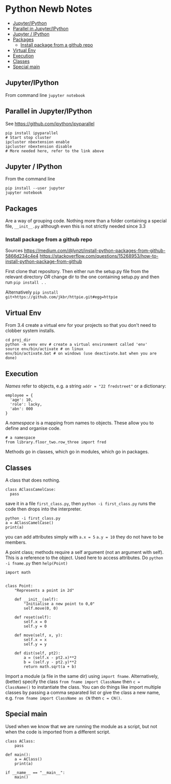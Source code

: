 # Python Newb Notes

- [Jupyter/IPython](#jupyter-ipython)
- [Parallel in Jupyter/IPython](#parallel-in-jupyter-ipython)
- [Jupyter / IPython](#jupyter---ipython)
- [Packages](#packages)
  * [Install package from a github repo](#install-package-from-a-github-repo)
- [Virtual Env](#virtual-env)
- [Execution](#execution)
- [Classes](#classes)
- [Special main](#special-main)


## Jupyter/IPython

From command line `jupyter notebook`

## Parallel in Jupyter/IPython

See https://github.com/ipython/ipyparallel

```
pip install ipyparallel
# Start stop cluster
ipcluster nbextension enable
ipcluster nbextension disable
# More needed here, refer to the link above
```

## Jupyter / IPython

From the command line

```
pip install --user jupyter
jupyter notebook
```

## Packages

Are a way of grouping code. 
Nothing more than a folder containing a special file, `__init__.py` although even this is not strictly needed since 3.3

### Install package from a github repo
Sources
https://medium.com/@lynzt/install-python-packages-from-github-5866d234c4e4
https://stackoverflow.com/questions/15268953/how-to-install-python-package-from-github

First clone that repository.
Then either run the setup.py file from the relevant directory *OR* change dir to the one containing setup.py and then run `pip install .` .

Alternatively `pip install git+https://github.com/jkbr/httpie.git#egg=httpie`


## Virtual Env

From 3.4 create a virtual env for your projects so that you don't need to clobber system installs.

```
cd proj_dir
python -m venv env # create a virtual environment called 'env'
source env/bin/activate # on linux
env/bin/activate.bat # on windows (use deactivate.bat when you are done)
```


## Execution

*Names* refer to objects, e.g. a string `addr = "22 fredstreet"` or a dictionary:

```
employee = {
  'age': 10,
  'role': lacky,
  'abn': 000
}
```

A *namespace* is a mapping from names to objects. 
These allow you to define and organise code. 

```
# a namespace
from library.floor_two.row_three import fred
```

Methods go in classes, which go in modules, which go in packages.

## Classes

A class that does nothing.

```
class AClassCamelCase:
  pass
```

save it in a file `first_class.py`, then `python -i first_class.py` runs the code then drops into the interpreter.  

```
python -i first_class.py
a = AClassCamelCase()
print(a)
```

you can add attributes simply with `a.x = 5` `a.y = 10` they do not have to be members.

A point class; methods require a self argument (not an argument with self). This is a reference to the object. 
Used here to access attributes. Do `python -i fname.py` then `help(Point)`

```
import math


class Point:
    "Represents a point in 2d"
    
    def __init__(self):
        "Initialise a new point to 0,0"
        self.move(0, 0)
        
    def reset(self):
        self.x = 0
        self.y = 0

    def move(self, x, y):
        self.x = x
        self.y = y

    def dist(self, pt2):
        a = (self.x - pt2.x)**2
        b = (self.y - pt2.y)**2
        return math.sqrt(a + b)
```


Import a module (a file in the same dir) using `import fname`. Alternatively, (better) specify the class `from fname import ClassName` then `c = ClassName()` to instantiate the class. You can do things like import multiple classes by passing a comma separated list or give the class a new name, e.g. `from fname import ClassName as CN` then `c = CN()`.


## Special main

Used when we know that we are running the module as a script, but not when the code is imported from a different script.

```
class AClass:
    pass

def main():
    a = AClass()
    print(a)
    
if __name__ == "__main__":
    main()
```




